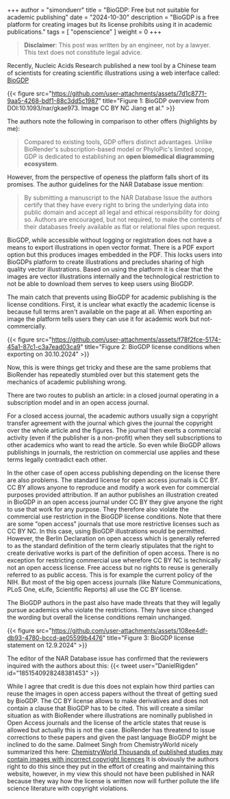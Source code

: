 +++
author = "simonduerr"
title = "BioGDP: Free but not suitable for academic publishing"
date = "2024-10-30"
description = "BioGDP is a free platform for creating images but its license prohibits using it in academic publications."
tags = [
    "openscience"
]
weight = 0
+++

<script async src="https://platform.twitter.com/widgets.js" charset="utf-8"></script>

>**Disclaimer**: This post was written by an engineer, not by a lawyer. This text does not constitute legal advice.

Recently, Nucleic Acids Research published a new tool by a Chinese team of scientists for creating scientific illustrations using a web interface called: [BioGDP](https://biogdp.com)

{{< figure src="https://github.com/user-attachments/assets/7d1c8771-9aa5-4268-bdf1-88c3dd5c1987" title="Figure 1: BioGDP overview from DOI:10.1093/nar/gkae973. Image CC BY NC Jiang et al." >}}

The authors note the following in comparison to other offers (highlights by me):
>Compared to existing tools, GDP offers distinct advantages. Unlike BioRender's subscription-based model or PhyloPic's limited scope, GDP is dedicated to establishing an __open biomedical diagramming ecosystem__.

However, from the perspective of openess the platform falls short of its promises. 
The author guidelines for the NAR Database issue mention: 
> By submitting a manuscript to the NAR Database Issue the authors certify that they have every right to bring the underlying data into public domain and accept all legal and ethical responsibility for doing so.
> Authors are encouraged, but not required, to make the contents of their databases freely available as flat or relational files upon request.

BioGDP, while accessible without logging or registration does not have a means to export illustrations in open vector format. There is a PDF export option but this produces images embedded in the PDF.
This locks users into BioGDPs platform to create illustrations and precludes sharing of high quality vector illustrations. Based on using the platform it is clear that the images are vector illustrations internally and the technological restriction to not be able to download them serves to keep users using BioGDP.

The main catch that prevents using BioGDP for academic publishing is the license conditions. First, it is unclear what exactly the academic license is because full terms aren't available on the page at all. 
When exporting an image the platform tells users they can use it for academic work but not-commercially. 

{{< figure src="https://github.com/user-attachments/assets/f78f2fce-5174-45a1-87c1-c3a7ead03ca9" title="Figure 2: BioGDP license conditions when exporting on 30.10.2024" >}}

Now, this is were things get tricky and these are the same problems that BioRender has repeatedly stumbled over but this statement gets the mechanics of academic publishing wrong. 

There are two routes to publish an article: in a closed journal operating in a subscription model and in an open access journal. 

For a closed access journal, the academic authors usually sign a copyright transfer agreement with the journal which gives the journal the copyright over the whole article and the figures. The journal then exerts a commercial activity (even if the publisher is a non-profit) when they sell subscriptions to other academics who want to read the article. 
So even while BioGDP allows publishings in journals, the restriction on commercial use applies and these terms legally contradict each other. 

In the other case of open access publishing depending on the license there are also problems. The standard license for open access journals is CC BY. CC BY allows anyone to reproduce and modify a work even for commercial purposes provided attribution. 
If an author publishes an illustration created in BioGDP in an open access journal under CC BY they give anyone the right to use that work for any purpose. 
They therefore also violate the commercial use restriction in the BioGDP license conditions. 
Note that there are some "open access" journals that use more restrictive licenses such as CC BY NC. In this case, using BioGDP illustrations would be permitted. However, the Berlin Declaration on open access which is generally referred to as the standard definition of the term clearly stipulates that the right to  create derivative works is part of the definition of open access. There is no exception for restricting commercial use wherefore CC BY NC is technically not an open access license. 
Free access but no rights to reuse is generally referred to as public access. This is for example the current policy of the NIH. But most of the big open access journals (like Nature Communications, PLoS One, eLife, Scientific Reports) all use the CC BY license. 

The BioGDP authors in the past also have made threats that they will legally pursue academics who violate the restrictions. They have since changed the wording but overall the license conditions remain unchanged. 

{{< figure src="https://github.com/user-attachments/assets/108ee4df-db93-4780-bccd-ae05599b4476" title="Figure 3: BioGDP license statement on 12.9.2024" >}}

The editor of the NAR Database issue has confirmed that the reviewers inquired with the authors about this:
{{< tweet user="DanielRigden" id="1851540928248381453" >}}

While I agree that credit is due this does not explain how third parties can reuse the images in open access papers without the threat of getting sued by BioGDP. 
The CC BY license allows to make derivatives and does not contain a clause that BioGDP has to be cited. This will create a similar situation as with BioRender where illustrations are nominally published in Open Access journals and the license of the article states that reuse is allowed but actually this is not the case. BioRender has threatend to issue corrections to these papers and given the past language BioGDP might be inclined to do the same.  Dalmeet Singh from ChemistryWorld nicely summarized this here: [ChemistryWorld Thousands of published studies may contain images with incorrect copyright licences](https://www.chemistryworld.com/news/thousands-of-published-studies-may-contain-images-with-incorrect-copyright-licences/4020367.article)
It is obviously the authors right to do this since they put in the effort of creating and maintaining this website, however, in my view this should not have been published in NAR because they way how the license is written now will further pollute the life science literature with copyright violations. 




